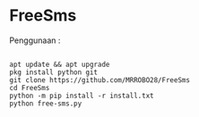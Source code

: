 # FreeSms
Penggunaan :
<pre><code>
apt update && apt upgrade
pkg install python git
git clone https://github.com/MRROBO28/FreeSms
cd FreeSms
python -m pip install -r install.txt
python free-sms.py
